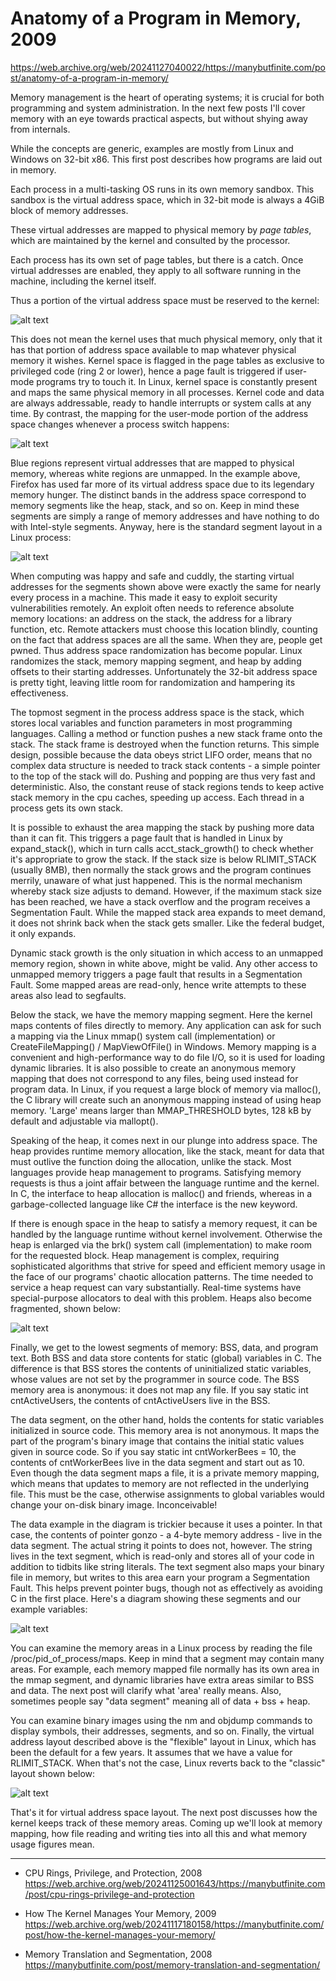 # Anatomy of a Program in Memory, 2009

https://web.archive.org/web/20241127040022/https://manybutfinite.com/post/anatomy-of-a-program-in-memory/

Memory management is the heart of operating systems; it is crucial for both programming and system administration. In the next few posts I'll cover memory with an eye towards practical aspects, but without shying away from internals.

While the concepts are generic, examples are mostly from Linux and Windows on 32-bit x86. This first post describes how programs are laid out in memory.

Each process in a multi-tasking OS runs in its own memory sandbox. This sandbox is the virtual address space, which in 32-bit mode is always a 4GiB block of memory addresses.

These virtual addresses are mapped to physical memory by *page tables*, which are maintained by the kernel and consulted by the processor.

Each process has its own set of page tables, but there is a catch. Once virtual addresses are enabled, they apply to all software running in the machine, including the kernel itself.

Thus a portion of the virtual address space must be reserved to the kernel:

![alt text](kernelUserMemorySplit.png)

This does not mean the kernel uses that much physical memory, only that it has that portion of address space available to map whatever physical memory it wishes. Kernel space is flagged in the page tables as exclusive to privileged code (ring 2 or lower), hence a page fault is triggered if user-mode programs try to touch it. In Linux, kernel space is constantly present and maps the same physical memory in all processes. Kernel code and data are always addressable, ready to handle interrupts or system calls at any time. By contrast, the mapping for the user-mode portion of the address space changes whenever a process switch happens:

![alt text](virtualMemoryInProcessSwitch.png)

Blue regions represent virtual addresses that are mapped to physical memory, whereas white regions are unmapped. In the example above, Firefox has used far more of its virtual address space due to its legendary memory hunger. The distinct bands in the address space correspond to memory segments like the heap, stack, and so on. Keep in mind these segments are simply a range of memory addresses and have nothing to do with Intel-style segments. Anyway, here is the standard segment layout in a Linux process:

![alt text](linuxFlexibleAddressSpaceLayout.png)

When computing was happy and safe and cuddly, the starting virtual addresses for the segments shown above were exactly the same for nearly every process in a machine. This made it easy to exploit security vulnerabilities remotely. An exploit often needs to reference absolute memory locations: an address on the stack, the address for a library function, etc. Remote attackers must choose this location blindly, counting on the fact that address spaces are all the same. When they are, people get pwned. Thus address space randomization has become popular. Linux randomizes the stack, memory mapping segment, and heap by adding offsets to their starting addresses. Unfortunately the 32-bit address space is pretty tight, leaving little room for randomization and hampering its effectiveness.

The topmost segment in the process address space is the stack, which stores local variables and function parameters in most programming languages. Calling a method or function pushes a new stack frame onto the stack. The stack frame is destroyed when the function returns. This simple design, possible because the data obeys strict LIFO order, means that no complex data structure is needed to track stack contents - a simple pointer to the top of the stack will do. Pushing and popping are thus very fast and deterministic. Also, the constant reuse of stack regions tends to keep active stack memory in the cpu caches, speeding up access. Each thread in a process gets its own stack.

It is possible to exhaust the area mapping the stack by pushing more data than it can fit. This triggers a page fault that is handled in Linux by expand_stack(), which in turn calls acct_stack_growth() to check whether it's appropriate to grow the stack. If the stack size is below RLIMIT_STACK (usually 8MB), then normally the stack grows and the program continues merrily, unaware of what just happened. This is the normal mechanism whereby stack size adjusts to demand. However, if the maximum stack size has been reached, we have a stack overflow and the program receives a Segmentation Fault. While the mapped stack area expands to meet demand, it does not shrink back when the stack gets smaller. Like the federal budget, it only expands.

Dynamic stack growth is the only situation in which access to an unmapped memory region, shown in white above, might be valid. Any other access to unmapped memory triggers a page fault that results in a Segmentation Fault. Some mapped areas are read-only, hence write attempts to these areas also lead to segfaults.

Below the stack, we have the memory mapping segment. Here the kernel maps contents of files directly to memory. Any application can ask for such a mapping via the Linux mmap() system call (implementation) or CreateFileMapping() / MapViewOfFile() in Windows. Memory mapping is a convenient and high-performance way to do file I/O, so it is used for loading dynamic libraries. It is also possible to create an anonymous memory mapping that does not correspond to any files, being used instead for program data. In Linux, if you request a large block of memory via malloc(), the C library will create such an anonymous mapping instead of using heap memory. 'Large' means larger than MMAP_THRESHOLD bytes, 128 kB by default and adjustable via mallopt().

Speaking of the heap, it comes next in our plunge into address space. The heap provides runtime memory allocation, like the stack, meant for data that must outlive the function doing the allocation, unlike the stack. Most languages provide heap management to programs. Satisfying memory requests is thus a joint affair between the language runtime and the kernel. In C, the interface to heap allocation is malloc() and friends, whereas in a garbage-collected language like C# the interface is the new keyword.

If there is enough space in the heap to satisfy a memory request, it can be handled by the language runtime without kernel involvement. Otherwise the heap is enlarged via the brk() system call (implementation) to make room for the requested block. Heap management is complex, requiring sophisticated algorithms that strive for speed and efficient memory usage in the face of our programs' chaotic allocation patterns. The time needed to service a heap request can vary substantially. Real-time systems have special-purpose allocators to deal with this problem. Heaps also become fragmented, shown below:

![alt text](fragmentedHeap.png)

Finally, we get to the lowest segments of memory: BSS, data, and program text. Both BSS and data store contents for static (global) variables in C. The difference is that BSS stores the contents of uninitialized static variables, whose values are not set by the programmer in source code. The BSS memory area is anonymous: it does not map any file. If you say static int cntActiveUsers, the contents of cntActiveUsers live in the BSS.

The data segment, on the other hand, holds the contents for static variables initialized in source code. This memory area is not anonymous. It maps the part of the program's binary image that contains the initial static values given in source code. So if you say static int cntWorkerBees = 10, the contents of cntWorkerBees live in the data segment and start out as 10. Even though the data segment maps a file, it is a private memory mapping, which means that updates to memory are not reflected in the underlying file. This must be the case, otherwise assignments to global variables would change your on-disk binary image. Inconceivable!

The data example in the diagram is trickier because it uses a pointer. In that case, the contents of pointer gonzo - a 4-byte memory address - live in the data segment. The actual string it points to does not, however. The string lives in the text segment, which is read-only and stores all of your code in addition to tidbits like string literals. The text segment also maps your binary file in memory, but writes to this area earn your program a Segmentation Fault. This helps prevent pointer bugs, though not as effectively as avoiding C in the first place. Here's a diagram showing these segments and our example variables:

![alt text](mappingBinaryImage.png)

You can examine the memory areas in a Linux process by reading the file /proc/pid_of_process/maps. Keep in mind that a segment may contain many areas. For example, each memory mapped file normally has its own area in the mmap segment, and dynamic libraries have extra areas similar to BSS and data. The next post will clarify what 'area' really means. Also, sometimes people say "data segment" meaning all of data + bss + heap.

You can examine binary images using the nm and objdump commands to display symbols, their addresses, segments, and so on. Finally, the virtual address layout described above is the "flexible" layout in Linux, which has been the default for a few years. It assumes that we have a value for RLIMIT_STACK. When that's not the case, Linux reverts back to the "classic" layout shown below:

![alt text](linuxClassicAddressSpaceLayout.png)

That's it for virtual address space layout. The next post discusses how the kernel keeps track of these memory areas. Coming up we'll look at memory mapping, how file reading and writing ties into all this and what memory usage figures mean.

---

* CPU Rings, Privilege, and Protection, 2008
https://web.archive.org/web/20241125001643/https://manybutfinite.com/post/cpu-rings-privilege-and-protection

* How The Kernel Manages Your Memory, 2009
https://web.archive.org/web/20241117180158/https://manybutfinite.com/post/how-the-kernel-manages-your-memory/

* Memory Translation and Segmentation, 2008
https://manybutfinite.com/post/memory-translation-and-segmentation/
